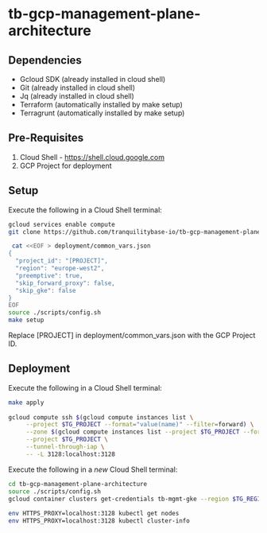 # tb-gcp-management-plane-architecture

## Dependencies
* Gcloud SDK (already installed in cloud shell)
* Git (already installed in cloud shell)
* Jq (already installed in cloud shell)
* Terraform (automatically installed by make setup)
* Terragrunt (automatically installed by make setup)

## Pre-Requisites
1. Cloud Shell - https://shell.cloud.google.com
1. GCP Project for deployment

## Setup
Execute the following in a Cloud Shell terminal:

```bash
gcloud services enable compute
git clone https://github.com/tranquilitybase-io/tb-gcp-management-plane-architecture.git

 cat <<EOF > deployment/common_vars.json
{
  "project_id": "[PROJECT]",
  "region": "europe-west2",
  "preemptive": true,
  "skip_forward_proxy": false,
  "skip_gke": false
}
EOF
source ./scripts/config.sh
make setup
```
Replace [PROJECT] in deployment/common_vars.json with the GCP Project ID.

## Deployment
Execute the following in a Cloud Shell terminal:
```bash
make apply
 
gcloud compute ssh $(gcloud compute instances list \
     --project $TG_PROJECT --format="value(name)" --filter=forward) \
     --zone $(gcloud compute instances list --project $TG_PROJECT --format="value(zone)" --filter=forward) \
     --project $TG_PROJECT \
     --tunnel-through-iap \
     -- -L 3128:localhost:3128
```
Execute the following in a *new* Cloud Shell terminal:

```bash
cd tb-gcp-management-plane-architecture
source ./scripts/config.sh
gcloud container clusters get-credentials tb-mgmt-gke --region $TG_REGION
 
env HTTPS_PROXY=localhost:3128 kubectl get nodes
env HTTPS_PROXY=localhost:3128 kubectl cluster-info
```
